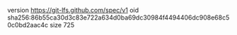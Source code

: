 version https://git-lfs.github.com/spec/v1
oid sha256:86b55ca30d3c83e722a634d0ba69dc30984f4494406dc908e68c50c0bd2aac4c
size 725
